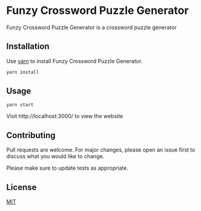 # Funzy Crossword Puzzle Generator

Funzy Crossword Puzzle Generator is a crossword puzzle generator

## Installation

Use [yarn]([https://pip.pypa.io/en/stable/](https://yarnpkg.com/cli/install)) to install Funzy Crossword Puzzle Generator.

```bash
yarn install
```

## Usage
```
yarn start
```
Visit http://localhost:3000/ to view the website

## Contributing
Pull requests are welcome. For major changes, please open an issue first to discuss what you would like to change.

Please make sure to update tests as appropriate.

## License
[MIT](https://choosealicense.com/licenses/mit/)
